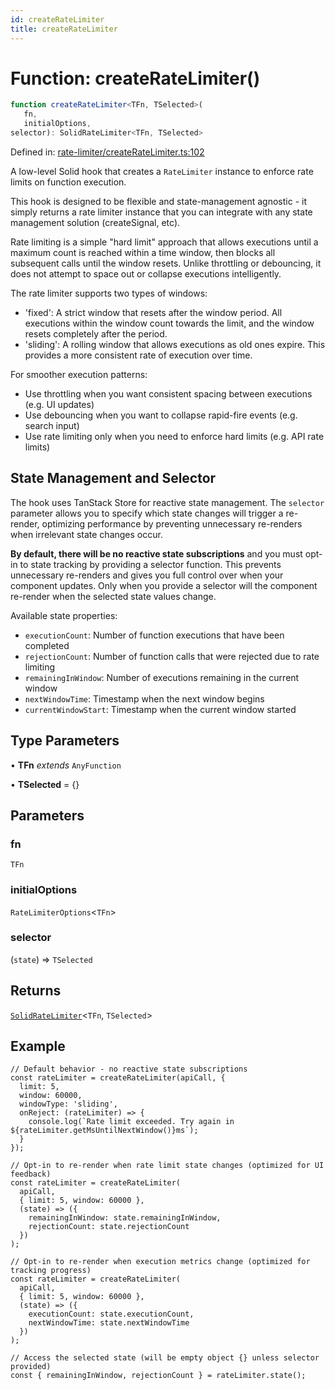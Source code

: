 ```yaml
---
id: createRateLimiter
title: createRateLimiter
---
```


<!-- DO NOT EDIT: this page is autogenerated from the type comments -->

# Function: createRateLimiter()

```ts
function createRateLimiter<TFn, TSelected>(
   fn, 
   initialOptions, 
selector): SolidRateLimiter<TFn, TSelected>
```

Defined in: [rate-limiter/createRateLimiter.ts:102](https://github.com/TanStack/persister/blob/main/packages/solid-persister/src/rate-limiter/createRateLimiter.ts#L102)

A low-level Solid hook that creates a `RateLimiter` instance to enforce rate limits on function execution.

This hook is designed to be flexible and state-management agnostic - it simply returns a rate limiter instance that
you can integrate with any state management solution (createSignal, etc).

Rate limiting is a simple "hard limit" approach that allows executions until a maximum count is reached within
a time window, then blocks all subsequent calls until the window resets. Unlike throttling or debouncing,
it does not attempt to space out or collapse executions intelligently.

The rate limiter supports two types of windows:
- 'fixed': A strict window that resets after the window period. All executions within the window count
  towards the limit, and the window resets completely after the period.
- 'sliding': A rolling window that allows executions as old ones expire. This provides a more
  consistent rate of execution over time.

For smoother execution patterns:
- Use throttling when you want consistent spacing between executions (e.g. UI updates)
- Use debouncing when you want to collapse rapid-fire events (e.g. search input)
- Use rate limiting only when you need to enforce hard limits (e.g. API rate limits)

## State Management and Selector

The hook uses TanStack Store for reactive state management. The `selector` parameter allows you
to specify which state changes will trigger a re-render, optimizing performance by preventing
unnecessary re-renders when irrelevant state changes occur.

**By default, there will be no reactive state subscriptions** and you must opt-in to state
tracking by providing a selector function. This prevents unnecessary re-renders and gives you
full control over when your component updates. Only when you provide a selector will the
component re-render when the selected state values change.

Available state properties:
- `executionCount`: Number of function executions that have been completed
- `rejectionCount`: Number of function calls that were rejected due to rate limiting
- `remainingInWindow`: Number of executions remaining in the current window
- `nextWindowTime`: Timestamp when the next window begins
- `currentWindowStart`: Timestamp when the current window started

## Type Parameters

• **TFn** *extends* `AnyFunction`

• **TSelected** = \{\}

## Parameters

### fn

`TFn`

### initialOptions

`RateLimiterOptions`\<`TFn`\>

### selector

(`state`) => `TSelected`

## Returns

[`SolidRateLimiter`](../../../../../../interfaces/solidratelimiter.md)\<`TFn`, `TSelected`\>

## Example

```tsx
// Default behavior - no reactive state subscriptions
const rateLimiter = createRateLimiter(apiCall, {
  limit: 5,
  window: 60000,
  windowType: 'sliding',
  onReject: (rateLimiter) => {
    console.log(`Rate limit exceeded. Try again in ${rateLimiter.getMsUntilNextWindow()}ms`);
  }
});

// Opt-in to re-render when rate limit state changes (optimized for UI feedback)
const rateLimiter = createRateLimiter(
  apiCall,
  { limit: 5, window: 60000 },
  (state) => ({
    remainingInWindow: state.remainingInWindow,
    rejectionCount: state.rejectionCount
  })
);

// Opt-in to re-render when execution metrics change (optimized for tracking progress)
const rateLimiter = createRateLimiter(
  apiCall,
  { limit: 5, window: 60000 },
  (state) => ({
    executionCount: state.executionCount,
    nextWindowTime: state.nextWindowTime
  })
);

// Access the selected state (will be empty object {} unless selector provided)
const { remainingInWindow, rejectionCount } = rateLimiter.state();
```
